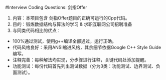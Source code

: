 #Interview Coding Questions: 剑指Offer
 1. 内容：本项目包含 剑指Offer题目的正确可运行的Cpp代码。
 2. 目的：锻炼数据结构与算法的学习 & 求职互联网公司招聘准备
 3. 与同类代码相比的优点：
 - 100%通过测试，使用g++编译全部通过，运行正确。
 - 代码风格良好：采用ANSI缩进风格，其余细节依据Google C++ Style Guide编写。
 - 注释完善：每种解法均实现，分步骤进行注释，关键代码处添加提醒。
 - 功能测试：每份代码首先列出测试数据（分为3类：功能测试、边界测试、负面测试）。
